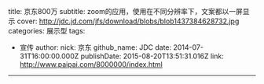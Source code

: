 title: 京东800万
subtitle: zoom的应用，使用在不同分辨率下，文案都以一屏显示
cover: http://jdc.jd.com/jfs/download/blobs/blob1437384628732.jpg
categories: 展示型
tags:
  - 宣传
author:
  nick: 京东
  github_name: JDC
date: 2014-07-31T16:00:00.000Z
publishDate: 2015-08-20T13:51:31.016Z
link: http://www.paipai.com/8000000/index.html
---